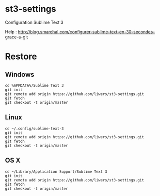 # st3-settings
Configuration Sublime Text 3

Help : http://blog.smarchal.com/configurer-sublime-text-en-30-secondes-grace-a-git

Restore
=======================

Windows
-------

    cd %APPDATA%/Sublime Text 3
    git init
    git remote add origin https://github.com/liwers/st3-settings.git
    git fetch
    git checkout -t origin/master

Linux
-----

    cd ~/.config/sublime-text-3
    git init
    git remote add origin https://github.com/liwers/st3-settings.git
    git fetch
    git checkout -t origin/master

OS X
----

    cd ~/Library/Application Support/Sublime Text 3
    git init
    git remote add origin https://github.com/liwers/st3-settings.git
    git fetch
    git checkout -t origin/master

